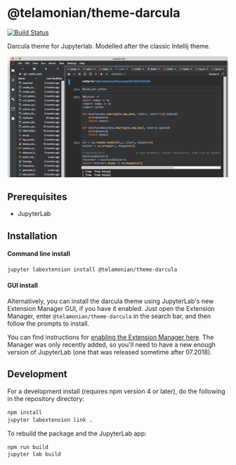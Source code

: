 # @telamonian/theme-darcula

[![Build Status](https://travis-ci.org/telamonian/theme-darcula.svg?branch=master)](https://travis-ci.org/telamonian/theme-darcula)

Darcula theme for Jupyterlab. Modelled after the classic Intellij theme.

![darcula_preview](darcula_preview.png)

## Prerequisites

* JupyterLab

## Installation

#### Command line install

```bash
jupyter labextension install @telamonian/theme-darcula
```

#### GUI install

Alternatively, you can install the darcula theme using JupyterLab's new Extension Manager GUI, if you have it enabled. Just open the Extension Manager, enter `@telamonian/theme-darcula` in the search bar, and then follow the prompts to install.

You can find instructions for [enabling the Extension Manager here](https://github.com/jupyterlab/jupyterlab/blob/master/docs/source/user/extensions.rst#using-the-extension-manager). The Manager was only recently added, so you'll need to have a new enough version of JupyterLab (one that was released sometime after 07.2018).

## Development

For a development install (requires npm version 4 or later), do the following in the repository directory:

```bash
npm install
jupyter labextension link .
```

To rebuild the package and the JupyterLab app:

```bash
npm run build
jupyter lab build
```
